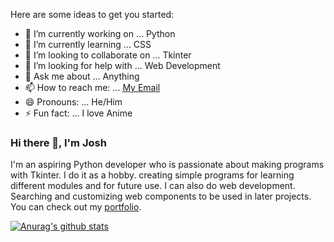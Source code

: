 <!--### Hi there 👋
### Here is what I working on...-->

<!--
**mercado-joshua/mercado-joshua** is a ✨ _special_ ✨ repository because its `README.md` (this file) appears on your GitHub profile.
-->

Here are some ideas to get you started:

- 🔭 I’m currently working on ... Python
- 🌱 I’m currently learning ... CSS
- 👯 I’m looking to collaborate on ... Tkinter
- 🤔 I’m looking for help with ... Web Development
- 💬 Ask me about ... Anything
- 📫 How to reach me: ... [My Email](mercado.joshua.web@gmail.com)
- 😄 Pronouns: ... He/Him
- ⚡ Fun fact: ... I love Anime

<!-- https://arturssmirnovs.github.io/github-profile-readme-generator/ -->
### Hi there 👋, I'm Josh

I'm an aspiring Python developer who is passionate about making programs with Tkinter. I do it as a hobby. creating simple programs for learning different modules and for future use. I can also do web development. Searching and customizing web components to be used in later projects. You can check out my [portfolio](https://mercado-joshua.github.io/).

[![Anurag's github stats](https://github-readme-stats.vercel.app/api?username=mercado-joshua)](https://github.com/anuraghazra/github-readme-stats)
